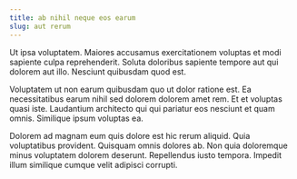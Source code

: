 ```yaml
---
title: ab nihil neque eos earum
slug: aut rerum
---
```


Ut ipsa voluptatem. Maiores accusamus exercitationem voluptas et modi sapiente culpa reprehenderit. Soluta doloribus sapiente tempore aut qui dolorem aut illo. Nesciunt quibusdam quod est.

Voluptatem ut non earum quibusdam quo ut dolor ratione est. Ea necessitatibus earum nihil sed dolorem dolorem amet rem. Et et voluptas quasi iste. Laudantium architecto qui qui pariatur eos nesciunt et quam omnis. Similique ipsum voluptas ea.

Dolorem ad magnam eum quis dolore est hic rerum aliquid. Quia voluptatibus provident. Quisquam omnis dolores ab. Non quia doloremque minus voluptatem dolorem deserunt. Repellendus iusto tempora. Impedit illum similique cumque velit adipisci corrupti.
